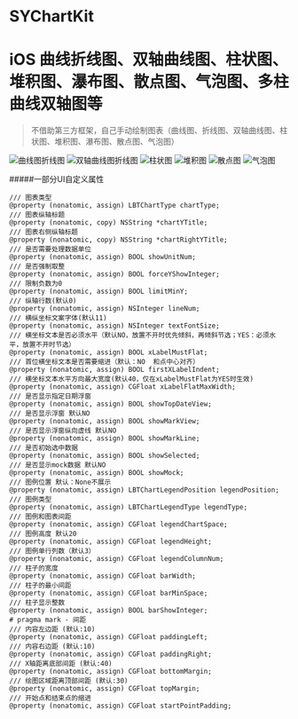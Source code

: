 # SYChartKit
# iOS 曲线折线图、双轴曲线图、柱状图、堆积图、瀑布图、散点图、气泡图、多柱曲线双轴图等

>不借助第三方框架，自己手动绘制图表（曲线图、折线图、双轴曲线图、柱状图、堆积图、瀑布图、散点图、气泡图）

![曲线图折线图](https://upload-images.jianshu.io/upload_images/2117012-7ed2a3c8c443ba5d.png?imageMogr2/auto-orient/strip%7CimageView2/2/w/1240)
![双轴曲线图折线图](https://upload-images.jianshu.io/upload_images/2117012-72ec2c6b3151908b.png?imageMogr2/auto-orient/strip%7CimageView2/2/w/1240)
![柱状图](https://upload-images.jianshu.io/upload_images/2117012-c3cfcc2a43edc4d0.png?imageMogr2/auto-orient/strip%7CimageView2/2/w/1240)
![堆积图](https://upload-images.jianshu.io/upload_images/2117012-75fad7cb2d50cb43.png?imageMogr2/auto-orient/strip%7CimageView2/2/w/1240)
![散点图](https://upload-images.jianshu.io/upload_images/2117012-8fef9f2f7610bdaa.png?imageMogr2/auto-orient/strip%7CimageView2/2/w/1240)
![气泡图](https://upload-images.jianshu.io/upload_images/2117012-527dd2dace08d1bc.png?imageMogr2/auto-orient/strip%7CimageView2/2/w/1240)

#####一部分UI自定义属性
```
/// 图表类型
@property (nonatomic, assign) LBTChartType chartType;
/// 图表纵轴标题
@property (nonatomic, copy) NSString *chartYTitle;
/// 图表右侧纵轴标题
@property (nonatomic, copy) NSString *chartRightYTitle;
/// 是否需要处理数据单位
@property (nonatomic, assign) BOOL showUnitNum;
/// 是否强制取整
@property (nonatomic, assign) BOOL forceYShowInteger;
/// 限制负数为0
@property (nonatomic, assign) BOOL limitMinY;
/// 纵轴行数(默认0)
@property (nonatomic, assign) NSInteger lineNum;
/// 横纵坐标文案字体(默认11)
@property (nonatomic, assign) NSInteger textFontSize;
/// 横坐标文本是否必须水平（默认NO，放置不开时优先倾斜，再倾斜节选；YES：必须水平，放置不开时节选）
@property (nonatomic, assign) BOOL xLabelMustFlat;
/// 首位横坐标文本是否需要缩进（默认：NO  和点中心对齐）
@property (nonatomic, assign) BOOL firstXLabelIndent;
/// 横坐标文本水平方向最大宽度(默认40，仅在xLabelMustFlat为YES时生效)
@property (nonatomic, assign) CGFloat xLabelFlatMaxWidth;
/// 是否显示指定日期浮窗
@property (nonatomic, assign) BOOL showTopDateView;
/// 是否显示浮窗 默认NO
@property (nonatomic, assign) BOOL showMarkView;
/// 是否显示浮窗纵向虚线 默认NO
@property (nonatomic, assign) BOOL showMarkLine;
/// 是否初始选中数据
@property (nonatomic, assign) BOOL showSelected;
/// 是否显示mock数据 默认NO
@property (nonatomic, assign) BOOL showMock;
/// 图例位置 默认：None不展示
@property (nonatomic, assign) LBTChartLegendPosition legendPosition;
/// 图例类型
@property (nonatomic, assign) LBTChartLegendType legendType;
/// 图例和图表间距
@property (nonatomic, assign) CGFloat legendChartSpace;
/// 图例高度 默认20
@property (nonatomic, assign) CGFloat legendHeight;
/// 图例单行列数（默认3）
@property (nonatomic, assign) CGFloat legendColumnNum;
/// 柱子的宽度
@property (nonatomic, assign) CGFloat barWidth;
/// 柱子的最小间距
@property (nonatomic, assign) CGFloat barMinSpace;
/// 柱子显示整数
@property (nonatomic, assign) BOOL barShowInteger;
# pragma mark - 间距
/// 内容左边距 (默认:10)
@property (nonatomic, assign) CGFloat paddingLeft;
/// 内容右边距 (默认:10)
@property (nonatomic, assign) CGFloat paddingRight;
/// X轴距离底部间距 (默认:40)
@property (nonatomic, assign) CGFloat bottomMargin;
/// 绘图区域距离顶部间距 (默认:30)
@property (nonatomic, assign) CGFloat topMargin;
/// 开始点和结束点的缩进
@property (nonatomic, assign) CGFloat startPointPadding;
```
